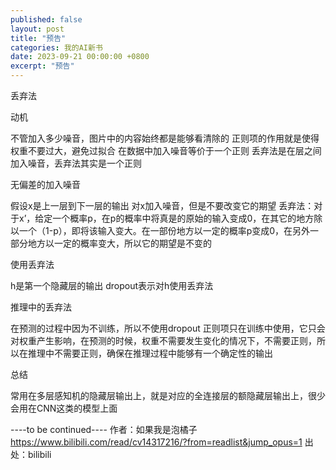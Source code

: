 ```yaml
---
published: false
layout: post
title: "预告"
categories: 我的AI新书
date: 2023-09-21 00:00:00 +0800
excerpt: "预告"
---
```



丢弃法



动机




不管加入多少噪音，图片中的内容始终都是能够看清除的
正则项的作用就是使得权重不要过大，避免过拟合
在数据中加入噪音等价于一个正则
丢弃法是在层之间加入噪音，丢弃法其实是一个正则








无偏差的加入噪音






假设x是上一层到下一层的输出
对x加入噪音，但是不要改变它的期望
丢弃法：对于x’，给定一个概率p，在p的概率中将真是的原始的输入变成0，在其它的地方除以一个（1-p），即将该输入变大。在一部份地方以一定的概率p变成0，在另外一部分地方以一定的概率变大，所以它的期望是不变的








使用丢弃法






h是第一个隐藏层的输出
dropout表示对h使用丢弃法








推理中的丢弃法




在预测的过程中因为不训练，所以不使用dropout
正则项只在训练中使用，它只会对权重产生影响，在预测的时候，权重不需要发生变化的情况下，不需要正则，所以在推理中不需要正则，确保在推理过程中能够有一个确定性的输出








总结




常用在多层感知机的隐藏层输出上，就是对应的全连接层的额隐藏层输出上，很少会用在CNN这类的模型上面








----to be continued---- 作者：如果我是泡橘子 https://www.bilibili.com/read/cv14317216/?from=readlist&jump_opus=1 出处：bilibili